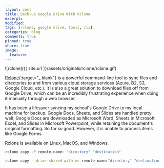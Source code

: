 ```yaml
---
layout: post
title: Back-up Google Drive With Rclone
excerpt:
modified:
tags: [rclone, google drive, tools, cli]
categories: blog
comments: true
pinned: true
share: true
image:
  feature:
---
```


![rclone]({{ site.url }}/assets/originals/rclone/rclone.gif)

[Rclone](https://rclone.org/){:target="\_ blank"} is a powerful command-line tool to sync files and directories to and from various cloud storage services (Azure, B2, S3, Google Cloud, etc.). It is also a great solution to download files off from Google Drive, which can be an incredibly frustrating experience when doing it manually through a web browser.

It has been a lifesaver syncing my school's Google Drive to my local machine for backup. Google Docs, Sheets, and Slides are handled pretty well; Google Docs are downloaded as Microsoft Word, Sheets in Microsoft Excel, and Slides in Microsoft Powerpoint, while retaining the document's original formatting. So far so good. However, it is unable to process items like Google Forms.

Rclone is available on Linux, MacOS, and Windows.

```bash
rclone copy -P remote-name: "directory" "destination"
```

```bash
rclone copy --drive-shared-with-me remote-name:"directory" "destination"
```
